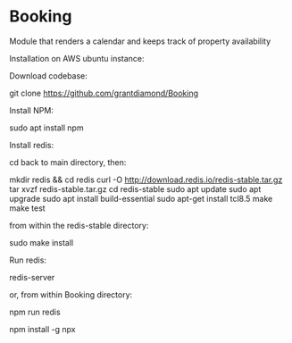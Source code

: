 # Booking
Module that renders a calendar and keeps track of property availability

Installation on AWS ubuntu instance:


Download codebase:

git clone https://github.com/grantdiamond/Booking

Install NPM:

sudo apt install npm

Install redis:

cd back to main directory, then:

mkdir redis && cd redis
curl -O http://download.redis.io/redis-stable.tar.gz
tar xvzf redis-stable.tar.gz
cd redis-stable
sudo apt update
sudo apt upgrade
sudo apt install build-essential
sudo apt-get install tcl8.5
make
make test

from within the redis-stable directory:

sudo make install

Run redis:

redis-server

or, from within Booking directory:

npm run redis

npm install -g npx

